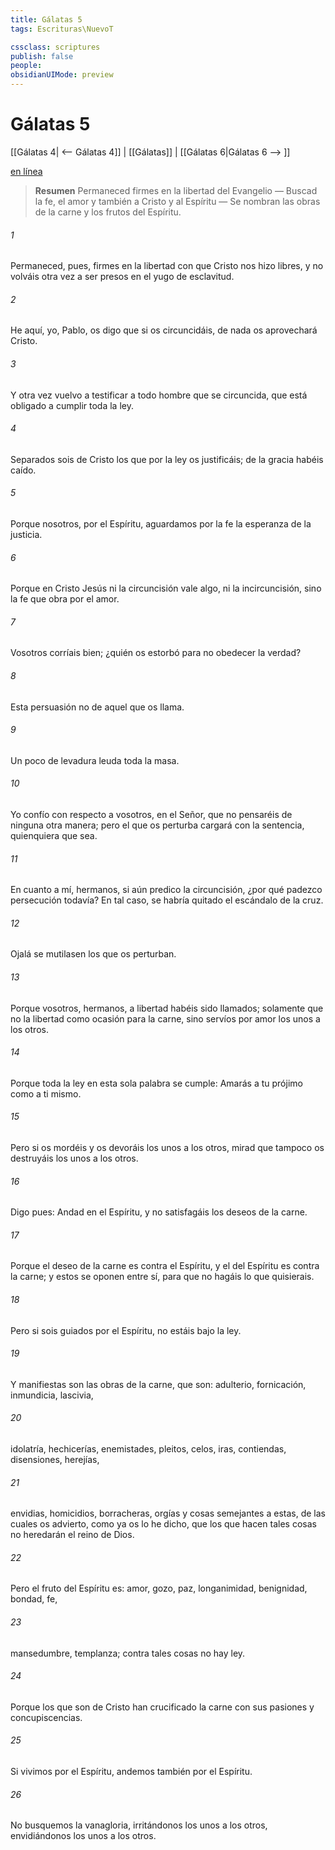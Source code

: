 ```yaml
---
title: Gálatas 5
tags: Escrituras\NuevoT

cssclass: scriptures
publish: false
people:
obsidianUIMode: preview
---
```


# Gálatas 5
[[Gálatas 4| <-- Gálatas 4]] | [[Gálatas]] | [[Gálatas 6|Gálatas 6 --> ]]

[en línea](https://churchofjesuschrist.org/study/scriptures/nt/gal/5?lang=spa)

> __Resumen__
Permaneced firmes en la libertad del Evangelio — Buscad la fe, el amor y también a Cristo y al Espíritu — Se nombran las obras de la carne y los frutos del Espíritu.

###### 1 
Permaneced, pues, firmes en la libertad con que Cristo nos hizo libres, y no volváis otra vez a ser presos en el yugo de esclavitud.

###### 2 
He aquí, yo, Pablo, os digo que si os circuncidáis, de nada os aprovechará Cristo.

###### 3 
Y otra vez vuelvo a testificar a todo hombre que se circuncida, que está obligado a cumplir toda la ley.

###### 4 
Separados sois de Cristo los que por la ley os justificáis; de la gracia habéis caído.

###### 5 
Porque nosotros, por el Espíritu, aguardamos por la fe la esperanza de la justicia.

###### 6 
Porque en Cristo Jesús ni la circuncisión vale algo, ni la incircuncisión, sino la fe que obra por el amor.

###### 7 
Vosotros corríais bien; ¿quién os estorbó para no obedecer la verdad?

###### 8 
Esta persuasión no  de aquel que os llama.

###### 9 
Un poco de levadura leuda toda la masa.

###### 10 
Yo confío con respecto a vosotros, en el Señor, que no pensaréis de ninguna otra manera; pero el que os perturba cargará con la sentencia, quienquiera que sea.

###### 11 
En cuanto a mí, hermanos, si aún predico la circuncisión, ¿por qué padezco persecución todavía? En tal caso, se habría quitado el escándalo de la cruz.

###### 12 
Ojalá se mutilasen los que os perturban.

###### 13 
Porque vosotros, hermanos, a libertad habéis sido llamados; solamente que no  la libertad como ocasión para la carne, sino servíos por amor los unos a los otros.

###### 14 
Porque toda la ley en esta sola palabra se cumple: Amarás a tu prójimo como a ti mismo.

###### 15 
Pero si os mordéis y os devoráis los unos a los otros, mirad que tampoco os destruyáis los unos a los otros.

###### 16 
Digo pues: Andad en el Espíritu, y no satisfagáis los deseos de la carne.

###### 17 
Porque el deseo de la carne es contra el Espíritu, y el del Espíritu es contra la carne; y estos se oponen entre sí, para que no hagáis lo que quisierais.

###### 18 
Pero si sois guiados por el Espíritu, no estáis bajo la ley.

###### 19 
Y manifiestas son las obras de la carne, que son: adulterio, fornicación, inmundicia, lascivia,

###### 20 
idolatría, hechicerías, enemistades, pleitos, celos, iras, contiendas, disensiones, herejías,

###### 21 
envidias, homicidios, borracheras, orgías y cosas semejantes a estas, de las cuales os advierto, como ya os lo he dicho, que los que hacen tales cosas no heredarán el reino de Dios.

###### 22 
Pero el fruto del Espíritu es: amor, gozo, paz, longanimidad, benignidad, bondad, fe,

###### 23 
mansedumbre, templanza; contra tales cosas no hay ley.

###### 24 
Porque los que son de Cristo han crucificado la carne con sus pasiones y concupiscencias.

###### 25 
Si vivimos por el Espíritu, andemos también por el Espíritu.

###### 26 
No busquemos la vanagloria, irritándonos los unos a los otros, envidiándonos los unos a los otros.

